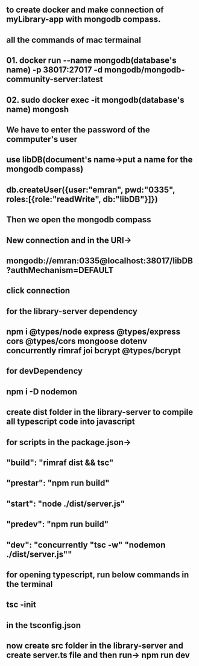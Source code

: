 ## to create docker and make connection of myLibrary-app with mongodb compass.
## all the commands of mac termainal
## 01. docker run --name mongodb(database's name) -p 38017:27017 -d mongodb/mongodb-community-server:latest
## 02. sudo docker exec -it mongodb(database's name) mongosh
## We have to enter the password of the commputer's user
## use libDB(document's name->put a name for the mongodb compass)
## db.createUser({user:"emran", pwd:"0335", roles:[{role:"readWrite", db:"libDB"}]})
## Then we open the mongodb compass
## New connection and in the URI->
## mongodb://emran:0335@localhost:38017/libDB?authMechanism=DEFAULT
## click connection


## for the library-server dependency
## npm i @types/node express @types/express cors @types/cors mongoose dotenv concurrently rimraf joi bcrypt @types/bcrypt
## for devDependency
## npm i -D nodemon

## create dist folder in the library-server to compile all typescript code into javascript

## for scripts in the package.json->
## "build": "rimraf dist && tsc"
## "prestar": "npm run build"
## "start": "node ./dist/server.js"
## "predev": "npm run build"
## "dev": "concurrently \"tsc -w\" \"nodemon ./dist/server.js\""


## for opening typescript, run below commands in the terminal
## tsc -init

## in the tsconfig.json
<!-- {
  "compilerOptions": {
    "target": "ES2016",
    "module": "commonjs",
    "outDir": "./dist",
    "esModuleInterop": true,
    "forceConsistentCasingInFileNames": true,
    "strict": true,
    "skipLibCheck": true,
  },
  "include": ["src/**/*"],
}  -->

## now create src folder in the library-server and create server.ts file and then run-> npm run dev